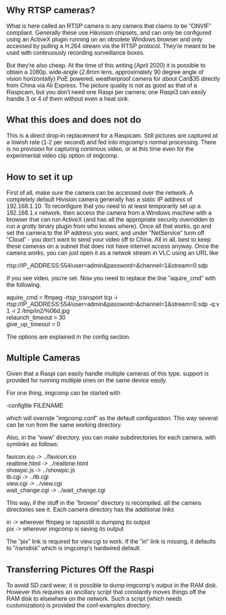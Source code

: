 <html>
<head>
<title>Imgcomp RTSP camera documentation</title>
<style type=text/css>
  body { font-family: sans-serif; font-size: 100%;}
  div.c { white-space: pre; font-family: monospace; font-weight: bold; font-size: 120%;}
  span.c { font-family: monospace; font-weight: bold; font-size: 120%;}
</style></head>

<h2>Why RTSP cameras?</h2>
What is here called an RTSP camera is any camera that claims to be "ONVIF" compliant.
Generally these use Hikvision chipsets, and can only be configured using an ActiveX plugin
running on an obsolete Windows browser and only accessed by pulling a H.264 stream via
the RTSP protocol.  They're meant to be used with continuously recording surveillance
boxes.
<p>
But they're also cheap.  At the time of this writing (April 2020) it is possible to
obtain a 1080p, wide-angle (2.8mm lens, approximately 90 degree angle of vision horizontally)
PoE powered, weatherproof camera for about Can$35 directly from China via Ali Express.
The picture quality is not as good as that of a Raspicam, but you don't need one Raspi
per camera; one Raspi3 can easily handle 3 or 4 of them without even a heat sink.
<h2>What this does and does not do</h2>
This is a direct drop-in replacement for a Raspicam.  Still pictures are captured at
a lowish rate (1-2 per second) and fed into imgcomp's normal processing.  There is no
provision for capturing continous video, or at this time even for the experimental
video clip option of imgcomp.
<h2>How to set it up</h2>
First of all, make sure the camera can be accessed over the network.  A completely
default Hivision camera generally has a static IP address of 192.168.1.10.  To reconfigure
that you need to at least temporarily set up a 192.168.1.x network, then access the camera
from a Windows machine with a browser that can run ActiveX (and has all the appropriate security
overridden to run a grotty binary plugin from who knows where).  Once all that works, go
and set the camera to the IP address you want, and under "NetService" turm off "Cloud" - you
don't want to send your video off to China.  All in all, best to keep these cameras on a
subnet that does not have internet access anyway.
Once the camera works, you can just open it as a netwok stream in VLC using an URL like
<p>
rtsp://IP_ADDRESS:554/user=admin&password=&channel=1&stream=0.sdp
<p>
If you see video, you're set.  Now you need to replace the line "aquire_cmd" with the 
following.
<p>
aquire_cmd = ffmpeg -rtsp_transport tcp -i rtsp://IP_ADDRESS:554/user=admin&password=&channel=1&stream=0.sdp -q:v 1 -r 2 /tmp/in2/%06d.jpg<br>
relaunch_timeout = 30<br>
give_up_timeout = 0<br>
<p>
The options are explained in the config section.
<h2>Multiple Cameras</h2>
Given that a Raspi can easily handle multiple cameras of this type, support is provided
for running multiple ones on the same device easily.
<p>
For one thing, imgcomp can be started with<p>
-configfile FILENAME
<p>
which will override "imgcomp.conf" as the default configuration.  This way several can be run from the same
working directory.
<p>
Also, in the "www" directory, you can make subdirectories for each camera, with symlinks as follows:
<p>
favicon.ico -> ../favicon.ico<br>
realtime.html -> ../realtime.html<br>
showpic.js -> ../showpic.js<br>
tb.cgi -> ../tb.cgi<br>
view.cgi -> ../view.cgi<br>
wait_change.cgi -> ../wait_change.cgi<br>
<p>
This way, if the stuff in the "browse" directory is recompiled, all the camera directories see it.  Each
camera directory has the additional links
<p>
in -> wherever ffmpeg or rapsistill is dumping its output<br>
pix -> wherever imgcomp is saving its output<br>
<p>
The "pix" link is required for view.cgi to work.  If the "in" link is missing, it defaults to "/ramdisk"
which is imgcomp's hardwired default.
<h2>Transferring Pictures Off the Raspi</h2>
To avoid SD card wear, it is possible to dump imgcomp's output in the RAM disk.  However this requires
an ancillary script that constantly moves things off the RAM disk to elsewhere on the network.  Such a
script (which needs customization) is provided the conf-examples directory.
